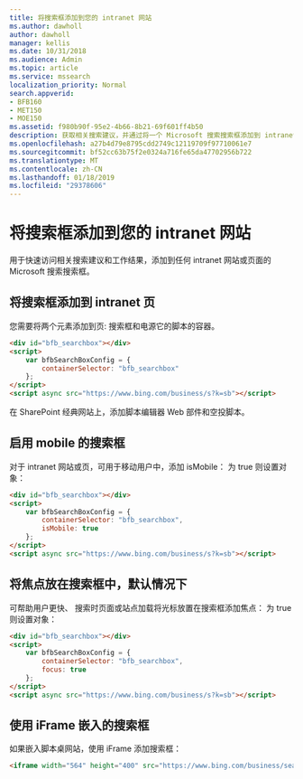 ```yaml
---
title: 将搜索框添加到您的 intranet 网站
ms.author: dawholl
author: dawholl
manager: kellis
ms.date: 10/31/2018
ms.audience: Admin
ms.topic: article
ms.service: mssearch
localization_priority: Normal
search.appverid:
- BFB160
- MET150
- MOE150
ms.assetid: f980b90f-95e2-4b66-8b21-69f601ff4b50
description: 获取相关搜索建议，并通过将一个 Microsoft 搜索搜索框添加到 intranet 网站或网页查找工作结果更快。
ms.openlocfilehash: a27b4d79e8795cdd2749c12119709f97710061e7
ms.sourcegitcommit: bf52cc63b75f2e0324a716fe65da47702956b722
ms.translationtype: MT
ms.contentlocale: zh-CN
ms.lasthandoff: 01/18/2019
ms.locfileid: "29378606"
---
```

# <a name="add-a-search-box-to-your-intranet-site"></a>将搜索框添加到您的 intranet 网站

用于快速访问相关搜索建议和工作结果，添加到任何 intranet 网站或页面的 Microsoft 搜索搜索框。
  
## <a name="add-a-search-box-to-an-intranet-page"></a>将搜索框添加到 intranet 页

您需要将两个元素添加到页: 搜索框和电源它的脚本的容器。
  
```html
<div id="bfb_searchbox"></div>
<script>
    var bfbSearchBoxConfig = {
        containerSelector: "bfb_searchbox"
    };
</script>
<script async src="https://www.bing.com/business/s?k=sb"></script>
```

在 SharePoint 经典网站上，添加脚本编辑器 Web 部件和空投脚本。
  
## <a name="enable-the-search-box-for-mobile"></a>启用 mobile 的搜索框

对于 intranet 网站或页，可用于移动用户中，添加 isMobile： 为 true 则设置对象：
  
```html
<div id="bfb_searchbox"></div>
<script>
    var bfbSearchBoxConfig = {
        containerSelector: "bfb_searchbox", 
        isMobile: true
    };
</script>
<script async src="https://www.bing.com/business/s?k=sb"></script>
```

## <a name="put-focus-on-the-search-box-by-default"></a>将焦点放在搜索框中，默认情况下

可帮助用户更快、 搜索时页面或站点加载将光标放置在搜索框添加焦点： 为 true 则设置对象：
  
```html
<div id="bfb_searchbox"></div>
<script>
    var bfbSearchBoxConfig = {
        containerSelector: "bfb_searchbox",
        focus: true
    };
</script>
<script async src="https://www.bing.com/business/s?k=sb"></script>
```

## <a name="use-an-iframe-to-embed-a-search-box"></a>使用 iFrame 嵌入的搜索框

如果嵌入脚本桌网站，使用 iFrame 添加搜索框：
  
```html
<iframe width="564" height="400" src="https://www.bing.com/business/searchbox"></iframe>
```
